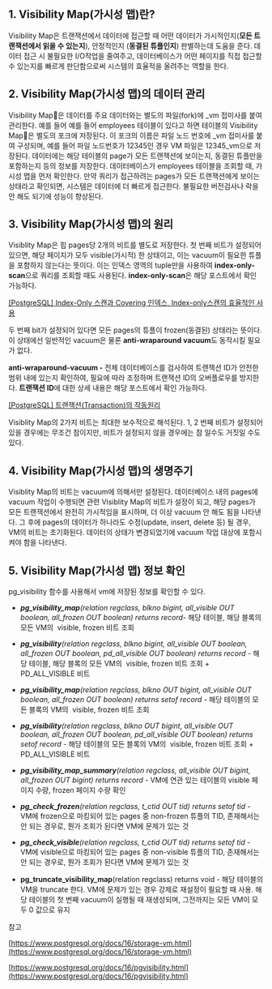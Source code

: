 ## 1\. Visibility Map(가시성 맵)란?

Visibility Map은 트랜잭션에서 데이터에 접근할 때 어떤 데이터가 가시적인지(**모든 트랜잭션에서 읽을 수 있는지**), 안정적인지 (**동결된 튜플인지**) 판별하는데 도움을 준다. 데이터 접근 시 불필요한 I/O작업을 줄여주고, 데이터베이스가 어떤 페이지를 직접 접근할 수 있는지를 빠르게 판단함으로써 시스템의 효율적을 올려주는 역할을 한다.

## 2\. Visibility Map(가시성 맵)의 데이터 관리

Visibility Map은 데이터를 주요 데이터와는 별도의 파일(fork)에 \_vm 접미사를 붙여 관리한다. 예를 들어 예를 들어 employees 테이블이 있다고 하면 테이블의 Visibility Map은 별도의 포크에 저장된다. 이 포크의 이름은 파일 노드 번호에 \_vm 접미사를 붙여 구성되며, 예를 들어 파일 노드번호가 12345인 경우 VM 파일은 12345\_vm으로 저장된다. 데이터에는 해당 테이블의 page가 모든 트랜잭션에 보이는지, 동결된 튜플만을 포함하는지 등의 정보를 저장한다. 데이터베이스가 employees 테이블을 조회할 때, 가시성 맵을 먼저 확인한다. 만약 쿼리가 접근하려는 pages가 모든 트랜잭션에게 보이는 상태라고 확인되면, 시스템은 데이터에 더 빠르게 접근한다. 불필요한 버전검사나 락을 안 해도 되기에 성능이 향상된다.

## 3\. Visibility Map(가시성 맵)의 원리

Visiblity Map은 힙 pages당 2개의 비트를 별도로 저장한다. 첫 번째 비트가 설정되어 있으면, 해당 페이지가 모두 visible(가시적) 한 상태이고, 이는 vacuum이 필요한 튜플을 포함하지 않는다는 뜻이다. 이는 인덱스 영역의 tuple만을 사용하여 **index-only-scan**으로 쿼리를 조회할 때도 사용된다. **index-only-scan**은 해당 포스트에서 확인 가능하다.

[\[PostgreSQL\] Index-Only 스캔과 Covering 인덱스, Index-only스캔의 효율적인 사용](https://github.com/junhkang/postgresql/blob/main/%EC%84%B1%EB%8A%A5%ED%96%A5%EC%83%81/Index-Only%20%EC%8A%A4%EC%BA%94%EA%B3%BC%20Covering%20%EC%9D%B8%EB%8D%B1%EC%8A%A4%2C%20Index-only%EC%8A%A4%EC%BA%94%EC%9D%98%20%ED%9A%A8%EC%9C%A8%EC%A0%81%EC%9D%B8%20%EC%82%AC%EC%9A%A9.md)

두 번째 bit가 설정되어 있다면 모든 pages의 튜플이 frozen(동결된) 상태라는 뜻이다. 이 상태에선 일반적인 vacuum은 물론 **anti-wraparound vacuum**도 동작시킬 필요가 없다.

**anti-wraparound-vacuum -** 전체 데이터베이스를 검사하여 트랜잭션 ID가 안전한 범위 내에 있는지 확인하여, 필요에 따라 조정하며 트랜잭션 ID의 오버플로우를 방지한다. **트랜잭션 ID**에 대한 상세 내용은 해당 포스트에서 확인 가능하다.

[\[PostgreSQL\] 트랜잭션(Transaction)의 작동원리](https://github.com/junhkang/postgresql/blob/main/%EA%B0%9C%EB%85%90/%ED%8A%B8%EB%9E%9C%EC%9E%AD%EC%85%98(Transaction)%EC%9D%98%20%EC%9E%91%EB%8F%99%EC%9B%90%EB%A6%AC.md)

Visiblity Map의 2가지 비트는 최대한 보수적으로 해석된다. 1, 2 번째 비트가 설정되어 있을 경우에는 무조건 참이지만, 비트가 설정되지 않을 경우에는 참 일수도 거짓일 수도 있다.

## 4\. Visibility Map(가시성 맵)의 생명주기

Visiblity Map의 비트는 vacuum에 의해서만 설정된다. 데이터베이스 내의 pages에 vacuum 작업이 수행되면 관련 Visiblity Map의 비트가 설정이 되고, 해당 pages가 모든 트랜잭션에서 완전히 가시적임을 표시하며, 더 이상 vacuum 안 해도 됨을 나타낸다. 그 후에 pages의 데이터가 하나라도 수정(update, insert, delete 등) 될 경우, VM의 비트는 초기화된다. 데이터의 상태가 변경되었기에 vacuum 작업 대상에 포함시켜야 함을 나타낸다.

## 5\. Visibility Map(가시성 맵) 정보 확인

pg\_visibility 함수를 사용해서 vm에 저장된 정보를 확인할 수 있다.

-   _**pg\_visibility\_map**(relation regclass, blkno bigint, all\_visible OUT boolean, all\_frozen OUT boolean) returns record-_ 해당 테이블, 해당 블록의 모든 VM의  visible, frozen 비트 조회

-   _**pg\_visibility**(relation regclass, blkno bigint, all\_visible OUT boolean, all\_frozen OUT boolean, pd\_all\_visible OUT boolean) returns record -_ 해당 테이블, 해당 블록의 모든 VM의  visible, frozen 비트 조회 + PD\_ALL\_VISIBLE 비트 

-   _**pg\_visibility\_map**(relation regclass, blkno OUT bigint, all\_visible OUT boolean, all\_frozen OUT boolean) returns setof record -_ 해당 테이블의 모든 블록의 VM의  visible, frozen 비트 조회

-   _**pg\_visibility**(relation regclass, blkno OUT bigint, all\_visible OUT boolean, all\_frozen OUT boolean, pd\_all\_visible OUT boolean) returns setof record -_ 해당 테이블의 모든 블록의 VM의  visible, frozen 비트 조회 + PD\_ALL\_VISIBLE 비트

-   _**pg\_visibility\_map\_summary**(relation regclass, all\_visible OUT bigint, all\_frozen OUT bigint) returns record -_ VM에 연관 있는 테이블의 visible 페이지 수량, frozen 페이지 수량 확인

-   _**pg\_check\_frozen**(relation regclass, t\_ctid OUT tid) returns setof tid -_ VM에 frozen으로 마킹되어 있는 pages 중 non-frozen 튜플의 TID, 존재해서는 안 되는 경우로, 뭔가 조회가 된다면 VM에 문제가 있는 것

-   _**pg\_check\_visible**(relation regclass, t\_ctid OUT tid) returns setof tid -_ VM에 visible으로 마킹되어 있는 pages 중 non-visible 튜플의 TID, 존재해서는 안 되는 경우로, 뭔가 조회가 된다면 VM에 문제가 있는 것

-   **pg\_truncate\_visibility\_map**(relation regclass) returns void - 해당 테이블의 VM을 truncate 한다. VM에 문제가 있는 경우 강제로 재설정이 필요할 때 사용. 해당 테이블의 첫 번째 vacuum이 실행될 때 재생성되며, 그전까지는 모든 VM이 모두 0 값으로 유지

참고

[https://www.postgresql.org/docs/16/storage-vm.html](https://www.postgresql.org/docs/16/storage-vm.html)

[https://www.postgresql.org/docs/16/pgvisibility.html](https://www.postgresql.org/docs/16/pgvisibility.html)